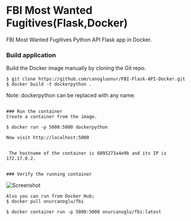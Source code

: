 # FBI Most Wanted Fugitives(Flask,Docker)
FBI Most Wanted Fugitives Python API Flask app in Docker.

### Build application
Build the Docker image manually by cloning the Git repo.
```
$ git clone https://github.com/canogluonur/FBI-Flask-API-Docker.git
$ docker build -t dockerpython . 
```
Note: dockerpython can be replaced with any name.
```

### Run the container
Create a container from the image.
```
```
$ docker run -p 5000:5000 dockerpython 
```
```
Now visit http://localhost:5000


 The hostname of the container is 6095273a4e9b and its IP is 172.17.0.2. 


### Verify the running container

```
![Screenshot](https://user-images.githubusercontent.com/58385909/193022232-e7938a35-ea47-440f-8f06-cfc955b89797.png)

```
Also you can run from Docker Hub;
$ docker pull onurcanoglu/fbi

$ docker container run -p 5000:5000 onurcanoglu/fbi:latest
```

